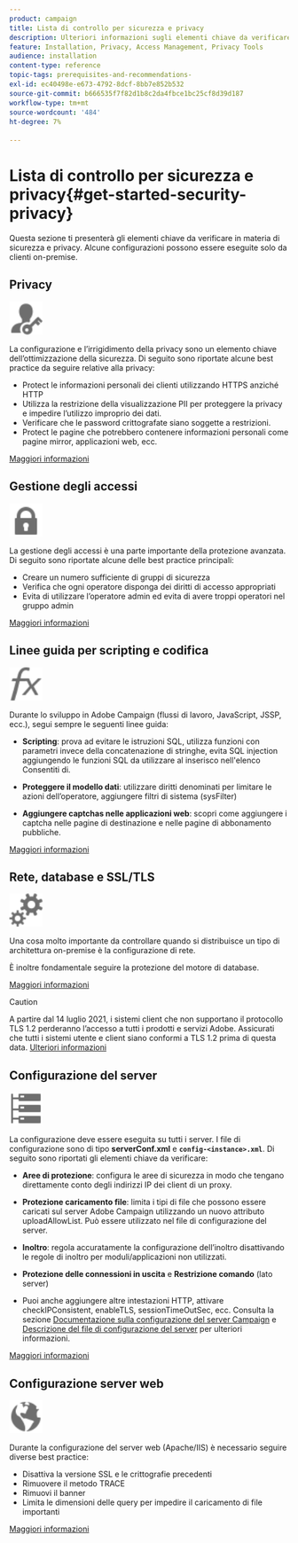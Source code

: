 ```yaml
---
product: campaign
title: Lista di controllo per sicurezza e privacy
description: Ulteriori informazioni sugli elementi chiave da verificare in materia di sicurezza e privacy
feature: Installation, Privacy, Access Management, Privacy Tools
audience: installation
content-type: reference
topic-tags: prerequisites-and-recommendations-
exl-id: ec40498e-e673-4792-8dcf-8bb7e852b532
source-git-commit: b666535f7f82d1b8c2da4fbce1bc25cf8d39d187
workflow-type: tm+mt
source-wordcount: '484'
ht-degree: 7%

---
```


# Lista di controllo per sicurezza e privacy{#get-started-security-privacy}



Questa sezione ti presenterà gli elementi chiave da verificare in materia di sicurezza e privacy. Alcune configurazioni possono essere eseguite solo da clienti on-premise.

## Privacy

<img src="assets/do-not-localize/icon_privacy.svg" width="60px">

La configurazione e l’irrigidimento della privacy sono un elemento chiave dell’ottimizzazione della sicurezza. Di seguito sono riportate alcune best practice da seguire relative alla privacy:

* Protect le informazioni personali dei clienti utilizzando HTTPS anziché HTTP
* Utilizza la restrizione della visualizzazione PII per proteggere la privacy e impedire l’utilizzo improprio dei dati.
* Verificare che le password crittografate siano soggette a restrizioni.
* Protect le pagine che potrebbero contenere informazioni personali come pagine mirror, applicazioni web, ecc.

[Maggiori informazioni](../../installation/using/privacy.md)

## Gestione degli accessi

<img src="assets/do-not-localize/icon_access.svg" width="60px">

La gestione degli accessi è una parte importante della protezione avanzata. Di seguito sono riportate alcune delle best practice principali:

* Creare un numero sufficiente di gruppi di sicurezza
* Verifica che ogni operatore disponga dei diritti di accesso appropriati
* Evita di utilizzare l’operatore admin ed evita di avere troppi operatori nel gruppo admin

[Maggiori informazioni](../../installation/using/access-management.md)

## Linee guida per scripting e codifica

<img src="assets/do-not-localize/icon_scripting.svg" width="60px">

Durante lo sviluppo in Adobe Campaign (flussi di lavoro, JavaScript, JSSP, ecc.), segui sempre le seguenti linee guida:

* **Scripting**: prova ad evitare le istruzioni SQL, utilizza funzioni con parametri invece della concatenazione di stringhe, evita SQL injection aggiungendo le funzioni SQL da utilizzare al inserisco nell&#39;elenco Consentiti di.

* **Proteggere il modello dati**: utilizzare diritti denominati per limitare le azioni dell’operatore, aggiungere filtri di sistema (sysFilter)

* **Aggiungere captchas nelle applicazioni web**: scopri come aggiungere i captcha nelle pagine di destinazione e nelle pagine di abbonamento pubbliche.

[Maggiori informazioni](../../installation/using/scripting-coding-guidelines.md)

## Rete, database e SSL/TLS

<img src="assets/do-not-localize/icon_network.svg" width="60px">

Una cosa molto importante da controllare quando si distribuisce un tipo di architettura on-premise è la configurazione di rete.

È inoltre fondamentale seguire la protezione del motore di database.

[Maggiori informazioni](../../installation/using/network-database.md)

>[!CAUTION]
>
>A partire dal 14 luglio 2021, i sistemi client che non supportano il protocollo TLS 1.2 perderanno l’accesso a tutti i prodotti e servizi Adobe. Assicurati che tutti i sistemi utente e client siano conformi a TLS 1.2 prima di questa data. [Ulteriori informazioni](https://helpx.adobe.com/x-productkb/multi/eol-tls-support.html)

## Configurazione del server

<img src="assets/do-not-localize/icon_server.svg" width="60px">

La configurazione deve essere eseguita su tutti i server. I file di configurazione sono di tipo **serverConf.xml** e **`config-<instance>.xml`**. Di seguito sono riportati gli elementi chiave da verificare:

* **Aree di protezione**: configura le aree di sicurezza in modo che tengano direttamente conto degli indirizzi IP dei client di un proxy.

* **Protezione caricamento file**: limita i tipi di file che possono essere caricati sul server Adobe Campaign utilizzando un nuovo attributo uploadAllowList. Può essere utilizzato nel file di configurazione del server.

* **Inoltro**: regola accuratamente la configurazione dell’inoltro disattivando le regole di inoltro per moduli/applicazioni non utilizzati.

* **Protezione delle connessioni in uscita** e **Restrizione comando** (lato server)

* Puoi anche aggiungere altre intestazioni HTTP, attivare checkIPConsistent, enableTLS, sessionTimeOutSec, ecc. Consulta la sezione [Documentazione sulla configurazione del server Campaign](../../installation/using/configuring-campaign-server.md) e [Descrizione del file di configurazione del server](../../installation/using/the-server-configuration-file.md) per ulteriori informazioni.

[Maggiori informazioni](../../installation/using/server-configuration.md)

## Configurazione server web

<img src="assets/do-not-localize/icon_web.svg" width="60px">

Durante la configurazione del server web (Apache/IIS) è necessario seguire diverse best practice:

* Disattiva la versione SSL e le crittografie precedenti
* Rimuovere il metodo TRACE
* Rimuovi il banner
* Limita le dimensioni delle query per impedire il caricamento di file importanti

[Maggiori informazioni](../../installation/using/web-server-configuration.md)
